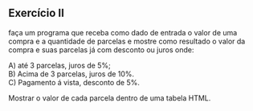 ## Exercício II

faça um programa que receba como dado de entrada 
o valor de uma compra e a quantidade de parcelas
e mostre como resultado o valor da compra e suas parcelas
já com desconto ou juros onde:

A) até 3 parcelas, juros de 5%;  
B) Acima de 3 parcelas, juros de 10%.   
C) Pagamento á vista, desconto de 5%.

Mostrar o valor de cada parcela dentro de uma tabela HTML.
